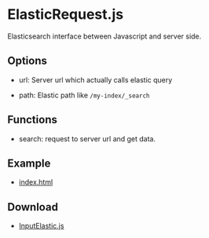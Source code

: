 # ElasticRequest.js

Elasticsearch interface between Javascript and server side.

## Options

- url: Server url which actually calls elastic query

- path: Elastic path like `/my-index/_search`

## Functions

- search: request to server url and get data.

## Example

- [index.html](routes/index.html)

## Download

- [InputElastic.js](public/javascripts/ElasticRequest.js)

